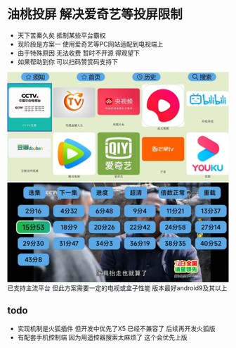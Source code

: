 # 油桃投屏 解决爱奇艺等投屏限制
- 天下苦秦久矣  抵制某些平台霸权
- 现阶段是方案一 使用爱奇艺等PC网站适配到电视端上
- 由于特殊原因 无法收费 暂时不开源 得观望下
- 如果帮助到你 可以扫码赞赏码支持下

 ![首页](img/home.jpg)
 ![demo](img/demo.jpg)
已支持主流平台 但此方案需要一定的电视或盒子性能 版本最好android9及其以上

## todo
- 实现机制是火狐插件 但开发中优先了X5 已经不兼容了 后续再开发火狐版
- 有配套手机控制端 因为用遥控器搜索太麻烦了 这个会优先上版



